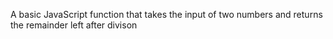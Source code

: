 A basic JavaScript function that takes the input of two numbers and returns the remainder left after divison 
